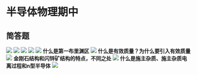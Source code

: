 # 半导体物理期中

## 简答题

![](../pic/bdt1.png)
![](../pic/bdt2.png)
![](../pic/bdt3.png)
![](../pic/bdt4.png)
![](../pic/bdt5.png)
**什么是第一布里渊区**
![](../pic/bdt6.png)
**什么是有效质量？为什么要引入有效质量**
![](../pic/bdt7.png)
**金刚石结构和闪锌矿结构的特点，不同之处**
![](../pic/bdt8.png)
**什么是施主杂质、施主杂质电离过程和n型半导体**
![](../pic/bdt9.png)
